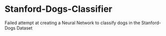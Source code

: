 # Stanford-Dogs-Classifier
Failed attempt at creating a Neural Network to classify dogs in the Stanford-Dogs Dataset
